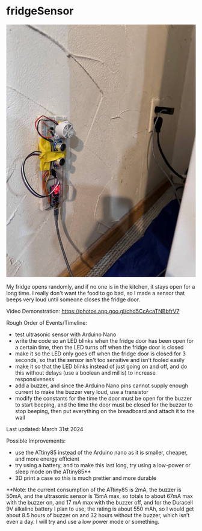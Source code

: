 # fridgeSensor
![](fridgeSensorOnWall.jpg) 


My fridge opens randomly, and if no one is in the kitchen, it stays open for a long time. I really don't want the food to go bad, so I made a sensor that beeps very loud until someone closes the fridge door. 

Video Demonstration: 
https://photos.app.goo.gl/chd5CcAcaTNBbfrV7


Rough Order of Events/Timeline: 
- test ultrasonic sensor with Arduino Nano
- write the code so an LED blinks when the fridge door has been open for a certain time, then the LED turns off when the fridge door is closed
- make it so the LED only goes off when the fridge door is closed for 3 seconds, so that the sensor isn't too sensitive and isn't fooled easily
- make it so that the LED blinks instead of just going on and off, and do this without delays (use a boolean and millis) to increase responsiveness
- add a buzzer, and since the Arduino Nano pins cannot supply enough current to make the buzzer very loud, use a transistor
- modify the constants for the time the door must be open for the buzzer to start beeping, and the time the door must be closed for the buzzer to stop beeping, then put everything on the breadboard and attach it to the wall

Last updated: 
March 31st 2024 

Possible Improvements: 
- use the ATtiny85 instead of the Arduino nano as it is smaller, cheaper, and more energy efficient
- try using a battery, and to make this last long, try using a low-power or sleep mode on the ATtiny85**
- 3D print a case so this is much prettier and more durable 

**Note: 
the current consumption of the ATtiny85 is 2mA, the buzzer is 50mA, and the ultrasonic sensor is 15mA max, so totals to about 67mA max with the buzzer on, and 17 mA max with the buzzer off, and for the Duracell 9V alkaline battery I plan to use, the rating is about 550 mAh, so I would get about 8.5 hours of buzzer on and 32 hours without the buzzer, which isn’t even a day. I will try and use a low power mode or something. 
